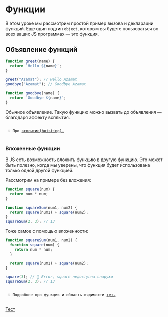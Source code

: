 # Функции

В этом уроке мы рассмотрим простой пример вызова и декларации функций.
Еще один подтип `object`, которым вы будете пользоваться во всех ваших JS программах — это функция.

## Объявление функций

```jsx
function greet(name) {
  return `Hello ${name}`;
}

greet("Azamat"); // Hello Azamat
goodbye("Azamat"); // Goodbye Azamat

function goodbye(name) {
  return `Goodbye ${name}`;
}
```

Обычное объявление. Такую функцию можно вызвать до объявления — благодаря эффекту всплытия.

<pre>
<code>
 💡 Про <a href="https://medium.com/@stasonmars/%D1%80%D0%B0%D0%B7%D0%B1%D0%B8%D1%80%D0%B0%D0%B5%D0%BC%D1%81%D1%8F-%D1%81-%D0%BF%D0%BE%D0%B4%D0%BD%D1%8F%D1%82%D0%B8%D0%B5%D0%BC-hoisting-%D0%B2-javascript-7d2d27bc51f1">всплытие(hoisting).</a>
</code>
</pre>

### Вложенные функции

В JS есть возможность вложить функцию в другую функцию. Это может быть полезно, когда мы уверены, что функция будет использована только одной другой функцией.

Рассмотрим на примере без вложения:

```jsx
function square(num) {
  return num * num;
}

function squareSum(num1, num2) {
  return square(num1) + square(num2);
}
squareSum(2, 3); // 13
```

Тоже самое с помощью вложенности:

```jsx
function squareSum(num1, num2) {
  function square(num) {
    return num * num;
  }

  return square(num1) + square(num2);
}

square(3); // 🛑 Error, square недоступна снаружи
squareSum(2, 3); // 13
```

<pre>
<code>
 💡 Подробнее про функции и область видимости <a href="https://developer.mozilla.org/ru/docs/Web/JavaScript/Guide/Functions#%D1%84%D1%83%D0%BD%D0%BA%D1%86%D0%B8%D0%B8_%D0%B2_javascript">тут.</a>
</code>
</pre>

[Тест](./test-1.md)
